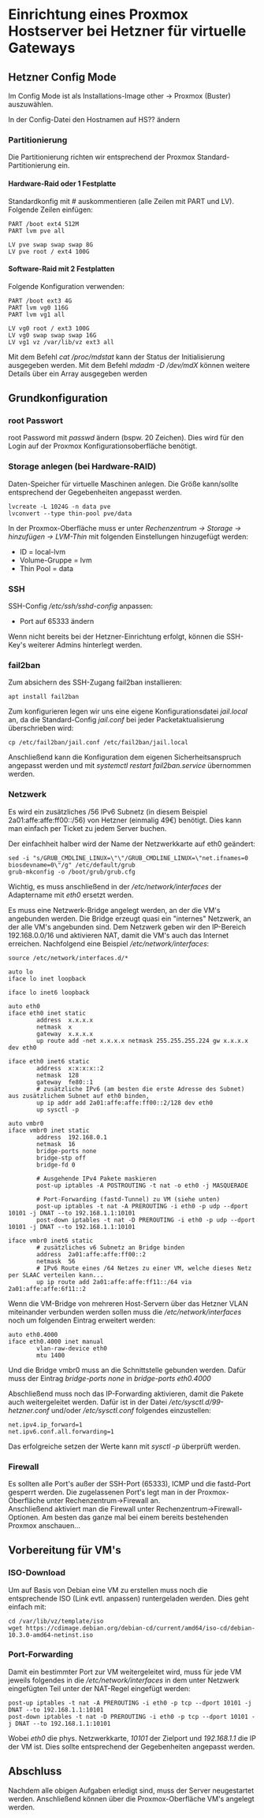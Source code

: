 # Einrichtung eines Proxmox Hostserver bei Hetzner für virtuelle Gateways

## Hetzner Config Mode

Im Config Mode ist als Installations-Image other -> Proxmox (Buster) auszuwählen.

In der Config-Datei den Hostnamen auf HS?? ändern

### Partitionierung

Die Partitionierung richten wir entsprechend der Proxmox Standard-Partitionierung ein.

#### Hardware-Raid oder 1 Festplatte

Standardkonfig mit # auskommentieren (alle Zeilen mit PART und LV).  
Folgende Zeilen einfügen:

    PART /boot ext4 512M
    PART lvm pve all

    LV pve swap swap swap 8G
    LV pve root / ext4 100G

#### Software-Raid mit 2 Festplatten

Folgende Konfiguration verwenden:

    PART /boot ext3 4G
    PART lvm vg0 116G
    PART lvm vg1 all

    LV vg0 root / ext3 100G
    LV vg0 swap swap swap 16G
    LV vg1 vz /var/lib/vz ext3 all

Mit dem Befehl *cat /proc/mdstat* kann der Status der Initialisierung ausgegeben werden.
Mit dem Befehl *mdadm -D /dev/mdX* können weitere Details über ein Array ausgegeben werden

## Grundkonfiguration

### root Passwort

root Password mit *passwd* ändern (bspw. 20 Zeichen). Dies wird für den Login auf der Proxmox Konfigurationsoberfläche benötigt.

### Storage anlegen (bei Hardware-RAID)

Daten-Speicher für virtuelle Maschinen anlegen. Die Größe kann/sollte entsprechend der Gegebenheiten angepasst werden.

    lvcreate -L 1024G -n data pve
    lvconvert --type thin-pool pve/data

In der Proxmox-Oberfläche muss er unter *Rechenzentrum -> Storage -> hinzufügen -> LVM-Thin* mit folgenden Einstellungen hinzugefügt werden:

* ID = local-lvm
* Volume-Gruppe = lvm
* Thin Pool = data

### SSH

SSH-Config */etc/ssh/sshd-config* anpassen:

* Port auf 65333 ändern

Wenn nicht bereits bei der Hetzner-Einrichtung erfolgt, können die SSH-Key's weiterer Admins hinterlegt werden.

### fail2ban

Zum absichern des SSH-Zugang fail2ban installieren:

    apt install fail2ban

Zum konfigurieren legen wir uns eine eigene Konfigurationsdatei *jail.local* an, da die Standard-Config *jail.conf* bei jeder Packetaktualisierung überschrieben wird:

    cp /etc/fail2ban/jail.conf /etc/fail2ban/jail.local

Anschließend kann die Konfiguration dem eigenen Sicherheitsanspruch angepasst werden und mit *systemctl restart fail2ban.service* übernommen werden.

### Netzwerk

Es wird ein zusätzliches /56 IPv6 Subnetz (in diesem Beispiel 2a01:affe:affe:ff00::/56) von Hetzner (einmalig 49€) benötigt. Dies kann man einfach per Ticket zu jedem Server buchen.

Der einfachheit halber wird der Name der Netzwerkkarte auf eth0 geändert:

    sed -i "s/GRUB_CMDLINE_LINUX=\"\"/GRUB_CMDLINE_LINUX=\"net.ifnames=0 biosdevname=0\"/g" /etc/default/grub
    grub-mkconfig -o /boot/grub/grub.cfg

Wichtig, es muss anschließend in der */etc/network/interfaces* der Adaptername mit *eth0* ersetzt werden.

Es muss eine Netzwerk-Bridge angelegt werden, an der die VM's angebunden werden. Die Bridge erzeugt quasi ein "internes" Netzwerk, an der alle VM's angebunden sind. Dem Netzwerk geben wir den IP-Bereich 192.168.0.0/16 und aktivieren NAT, damit die VM's auch das Internet erreichen. Nachfolgend eine Beispiel */etc/network/interfaces*:

    source /etc/network/interfaces.d/*

    auto lo
    iface lo inet loopback

    iface lo inet6 loopback

    auto eth0
    iface eth0 inet static
            address  x.x.x.x
            netmask  x
            gateway  x.x.x.x
            up route add -net x.x.x.x netmask 255.255.255.224 gw x.x.x.x dev eth0

    iface eth0 inet6 static
            address  x:x:x:x::2
            netmask  128
            gateway  fe80::1
            # zusätzliche IPv6 (am besten die erste Adresse des Subnet) aus zusätzlichem Subnet auf eth0 binden, 
            up ip addr add 2a01:affe:affe:ff00::2/128 dev eth0
            up sysctl -p

    auto vmbr0
    iface vmbr0 inet static
            address  192.168.0.1
            netmask  16
            bridge-ports none
            bridge-stp off
            bridge-fd 0

            # Ausgehende IPv4 Pakete maskieren
            post-up iptables -A POSTROUTING -t nat -o eth0 -j MASQUERADE

            # Port-Forwarding (fastd-Tunnel) zu VM (siehe unten)
            post-up iptables -t nat -A PREROUTING -i eth0 -p udp --dport 10101 -j DNAT --to 192.168.1.1:10101
            post-down iptables -t nat -D PREROUTING -i eth0 -p udp --dport 10101 -j DNAT --to 192.168.1.1:10101

    iface vmbr0 inet6 static
            # zusätzliches v6 Subnetz an Bridge binden
            address  2a01:affe:affe:ff00::2
            netmask  56
            # IPv6 Route eines /64 Netzes zu einer VM, welche dieses Netz per SLAAC verteilen kann...
            up ip route add 2a01:affe:affe:ff11::/64 via 2a01:affe:affe:6f11::2

Wenn die VM-Bridge von mehreren Host-Servern über das Hetzner VLAN miteinander verbunden werden sollen muss die */etc/network/interfaces* noch um folgenden Eintrag erweitert werden:

    auto eth0.4000
    iface eth0.4000 inet manual
            vlan-raw-device eth0
            mtu 1400

Und die Bridge vmbr0 muss an die Schnittstelle gebunden werden. Dafür muss der Eintrag *bridge-ports none* in *bridge-ports eth0.4000* 

Abschließend muss noch das IP-Forwarding aktivieren, damit die Pakete auch weitergeleitet werden.
Dafür ist in der Datei */etc/sysctl.d/99-hetzner.conf* und/oder */etc/sysctl.conf* folgendes einzustellen:

    net.ipv4.ip_forward=1
    net.ipv6.conf.all.forwarding=1

Das erfolgreiche setzen der Werte kann mit *sysctl -p* überprüft werden.

### Firewall

Es sollten alle Port's außer der SSH-Port (65333), ICMP und die fastd-Port gesperrt werden. Die zugelassenen Port's legt man in der Proxmox-Oberfläche unter Rechenzentrum->Firewall an.  
Anschließend aktiviert man die Firewall unter Rechenzentrum->Firewall-Optionen.
Am besten das ganze mal bei einem bereits bestehenden Proxmox anschauen...

## Vorbereitung für VM's

### ISO-Download

Um auf Basis von Debian eine VM zu erstellen muss noch die entsprechende ISO (Link evtl. anpassen) runtergeladen werden. Dies geht einfach mit:

    cd /var/lib/vz/template/iso
    wget https://cdimage.debian.org/debian-cd/current/amd64/iso-cd/debian-10.3.0-amd64-netinst.iso

### Port-Forwarding

Damit ein bestimmter Port zur VM weitergeleitet wird, muss für jede VM jeweils folgendes in die */etc/network/interfaces* in dem unter Netzwerk eingefügten Teil unter der NAT-Regel eingefügt werden:

    post-up iptables -t nat -A PREROUTING -i eth0 -p tcp --dport 10101 -j DNAT --to 192.168.1.1:10101
    post-down iptables -t nat -D PREROUTING -i eth0 -p tcp --dport 10101 -j DNAT --to 192.168.1.1:10101

Wobei *eth0* die phys. Netzwerkkarte, *10101* der Zielport und *192.168.1.1* die IP der VM ist. Dies sollte entsprechend der Gegebenheiten angepasst werden.

## Abschluss

Nachdem alle obigen Aufgaben erledigt sind, muss der Server neugestartet werden. Anschließend können über die Proxmox-Oberfläche VM's angelegt werden.
